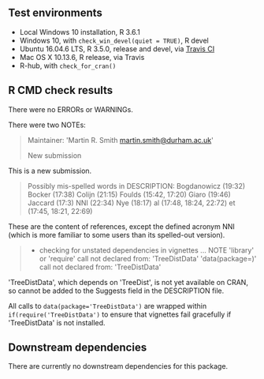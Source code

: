 ## Test environments
* Local Windows 10 installation, R 3.6.1
* Windows 10, with `check_win_devel(quiet = TRUE)`, R devel
* Ubuntu 16.04.6 LTS, R 3.5.0, release and devel, via [Travis CI](https://travis-ci.org/ms609/TreeDist)
* Mac OS X 10.13.6, R release, via Travis
* R-hub, with `check_for_cran()`

## R CMD check results
There were no ERRORs or WARNINGs.

There were two NOTEs:
> Maintainer: 'Martin R. Smith <martin.smith@durham.ac.uk>'
> 
> New submission

This is a new submission.

> Possibly mis-spelled words in DESCRIPTION:
>    Bogdanowicz (19:32)
>    Bocker (17:38)
>    Colijn (21:15)
>    Foulds (15:42, 17:20)
>    Giaro (19:46)
>    Jaccard (17:3)
>    NNI (22:34)
>    Nye (18:17)
>    al (17:48, 18:24, 22:72)
>    et (17:45, 18:21, 22:69)

These are the content of references, except the defined acronym NNI (which is
more familiar to some users than its spelled-out version).

> * checking for unstated dependencies in vignettes ... NOTE
> 'library' or 'require' call not declared from: 'TreeDistData'
> 'data(package=)' call not declared from: 'TreeDistData'

'TreeDistData', which depends on 'TreeDist', is not yet available on CRAN, 
so cannot be added to the Suggests field in the DESCRIPTION file.

All calls to `data(package='TreeDistData')` are wrapped within 
`if(require('TreeDistData')` to ensure that vignettes fail gracefully if
'TreeDistData' is not installed.


## Downstream dependencies
There are currently no downstream dependencies for this package.
